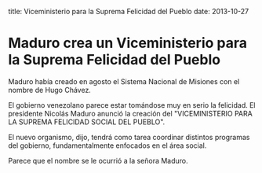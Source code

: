 title: Viceministerio para la Suprema Felicidad del Pueblo
date: 2013-10-27

Maduro crea un Viceministerio para la Suprema Felicidad del Pueblo
===================

Maduro había creado en agosto el Sistema Nacional de Misiones con el nombre de Hugo Chávez.

El gobierno venezolano parece estar tomándose muy en serio la
felicidad. El presidente Nicolás Maduro anunció la creación del
"VICEMINISTERIO PARA LA SUPREMA FELICIDAD SOCIAL DEL PUEBLO".

El nuevo organismo, dijo, tendrá como tarea coordinar distintos programas del gobierno, fundamentalmente enfocados en el área social.

Parece que el nombre se le ocurrió a la señora Maduro.
